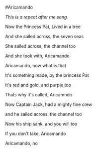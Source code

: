 #Aricamando

*This is a repeat after me song*

Now the Princess Pat, Lived in a tree

And she sailed across, the seven seas

She sailed across, the channel too

And she took with, Aricamando



Aricamando, now what is that

It's something made, by the princess Pat

It's red and gold, and purple too

Thats why it's called, Aricamndo



Now Captain Jack, had a mighty fine crew

and he sailed across, the channel too

Now his ship sank, and you will too

If you don't take, Aricamando

Aricamando, no

